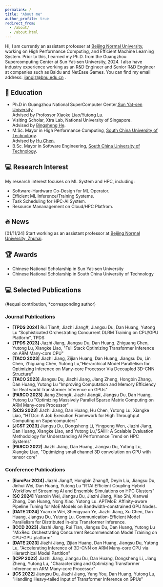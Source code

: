 ```yaml
---
permalink: /
title: "About me"
author_profile: true
redirect_from: 
  - /about/
  - /about.html
---
```


Hi, I am currently an assistant profosser at [Beijing Normal University](https://www.bnuzh.edu.cn/), working on High Performance Computing, and Efficient Machine Learning System. Prior to this, I earned my Ph.D. from the Guangzhou Supercomputing Center at Sun Yat-sen University, 2024. I also have industry experience working as an R&D Engineer and Senior R&D Engineer at companies such as Baidu and NetEase Games. You can find my email address: jiangjz@bnu.edu.cn .


## 🏫 Education
- Ph.D in Guangzhou National SuperComputer Center,[Sun Yat-sen University](https://cse.sysu.edu.cn/) <br>
  Advised by Profossor Xiaoke Liao/[Yutong Lu](https://cse.sysu.edu.cn/content/2483).
- Visiting Scholar, Xtra Lab, National University of Singapore. <br>
  Advised by [Bingsheng He](https://www.comp.nus.edu.sg/~hebs/).
- M.Sc. Mayor in High Performance Computing, [South China University of Technology](https://www.scut.edu.cn). <br>
  Advised by [Hu Chen](https://www2.scut.edu.cn/sse/2018/0614/c16789a270665/page.htm).
- B.Sc. Mayor in Software Engineering, [South China University of Technology](https://www.scut.edu.cn/).

## 💻 Research Interest
My research interest focuses on ML System and HPC, including: 

- Software-Hardware Co-Design for ML Operator.
- Efficient ML Inference/Training Systems.
- Task Scheduling for HPC-AI System.
- Resource Mananagement on Cloud/HPC Platfrom.

## 🔥 News
[01/11/24] Start working as an assistant professor at [Beijing Normal University, Zhuhai](https://www.bnuzh.edu.cn/).

## 🏆 Awards
- Chinese National Scholarship in Sun Yat-sen University
- Chinese National Scholarship in South China University of Technology

## 💻 Selected Publications
  (#equal contribution, *corresponding author)
### Journal Publications
- **[TPDS 2024]**  Rui Tian#, Jiazhi Jiang#, Jiangsu Du, Dan Huang, Yutong Lu “Sophisticated Orchestrating Concurrent DLRM Training on CPU/GPU Platform”, TPDS 
- **[TPDS 2023]** Jiazhi Jiang, Jiangsu Du, Dan Huang, Zhiguang Chen, Yutong Lu, Xiangke Liao, "Full Stack Optimizing Transformer Inference on ARM Many-core CPU"
- **[TACO 2023]** Jiazhi Jiang, Zijian Huang, Dan Huang, Jiangsu Du, Lin Chen, Zhiguang Chen, Yutong Lu,"Hierarchical Model Parallelism for Optimizing Inference on Many-core Processor Via Decoupled 3D-CNN Structure"
- **[TACO 2023]** Jiangsu Du, Jiazhi Jiang, Jiang Zheng, Hongbin Zhang, Dan Huang, Yutong Lu "Improving Computation and Memory Efficiency for Real world Transformer Inference on GPUs"
- **[PARCO 2023]** Jiang Zheng#, Jiazhi Jiang#, Jiangsu Du, Dan Huang, Yutong Lu "Optimizing Massively Parallel Sparse Matrix Computing on ARM Many-core Processor" 
- **[SCIS 2023]**  Jiazhi Jiang, Dan Huang, Hu Chen, Yutong Lu, Xiangke Liao, "HTDcr: A Job Execution Framework for High Throughput Computing on Supercomputers"
- **[JCST 2023]** Jiangsu Du, Dongsheng Li, Yingpeng Wen, Jiazhi Jiang, Dan Huang, Xiangke Liao, and Yutong Lu,"SAIH: A Scalable Evaluation Methodology for Understanding AI Performance Trend on HPC Systems"
- **[PARCO 2022]** Jiazhi Jiang, Dan Huang, Jiangsu Du, Yutong Lu, Xiangke Liao,  "Optimizing small channel 3D convolution on GPU with tensor core"


### Conference Publications
- **[EuroPar 2024]** Jiazhi Jiang#, Hongbin Zhang#, Deyin Liu, Jiangsu Du, Jinhui Wei, Dan Huang, Yutong Lu "RTAI:Efficient Coupling Hybrid Workflow of Streaming AI and Ensemble Simulations on HPC Clusters"
- **[SC 2024]** Yuanxin Wei, Jiangsu Du, Jiazhi Jiang, Xiao Shi, Xianwei Zhang, Dan Huang, Nong Xiao, Yutong Lu. APTMoE: Affinity-aware Pipeline Tuning for MoE Models on Bandwidth-constrained GPU Nodes.
- **[DATE 2024]** Yuanxin Wei, Shengyuan Ye, Jiazhi Jiang, Xu Chen, Dan Huang, Jiangsu Du, Yutong Lu. Communication-Efficient Model Parallelism for Distributed In-situ Transformer Inference.
- **[ICCD 2023]** Jiazhi Jiang, Rui Tian, Jiangsu Du, Dan Huang, Yutong Lu "MixRec: Orchestrating Concurrent Recommendation Model Training on CPU-GPU platform"
- **[DATE 2023]** Jiazhi Jiang, Zijian Huang, Dan Huang, Jiangsu Du, Yutong Lu, "Accelerating Inference of 3D-CNN on ARM Many-core CPU via Hierarchical Model Partition"
- **[ICPP 2022]** Jiazhi Jiang, Jiangsu Du, Dan Huang, Dongsheng Li, Jiang Zheng, Yutong Lu, "Characterizing and Optimizing Transformer Inference on ARM Many-core Processor"
- **[ICS 2022]**  Jiangsu Du, Jiazhi Jiang, Yang You, Dan Huang, Yutong Lu, "Handling Heavy-tailed Input of Transformer Inference on GPUs"



